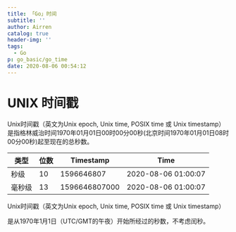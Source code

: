 ```yaml
---
title: 「Go」时间
subtitle: ''
author: Airren
catalog: true
header-img: ''
tags:
  - Go
p: go_basic/go_time
date: 2020-08-06 00:54:12
---
```




# UNIX 时间戳

Unix时间戳（英文为Unix epoch, Unix time, POSIX time 或 Unix timestamp）是指格林威治时间1970年01月01日00时00分00秒(北京时间1970年01月01日08时00分00秒)起至现在的总秒数。



| 类型   | 位数 | Timestamp     | Time                |
| ------ | ---- | ------------- | ------------------- |
| 秒级   | 10   | 1596646807    | 2020-08-06 01:00:07 |
| 毫秒级 | 13   | 1596646807000 | 2020-08-06 01:00:07 |

Unix时间戳（英文为Unix epoch, Unix time, POSIX time 或 Unix timestamp）

是从1970年1月1日（UTC/GMT的午夜）开始所经过的秒数，不考虑闰秒。

